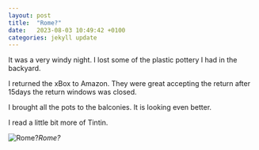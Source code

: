```yaml
---
layout: post
title:  "Rome?"
date:   2023-08-03 10:49:42 +0100
categories: jekyll update
---
```


It was a very windy night. I lost some of the plastic pottery I had in the backyard.  

I returned the xBox to Amazon. They were great accepting the return after 15days the return windows was closed.  

I brought all the pots to the balconies. It is looking even better.  

I read a little bit more of Tintin.


![Rome?](https://lh3.googleusercontent.com/pw/AIL4fc9hvX6mwQ3U4cvFgSxH7IlCBpiBvy3fWVszhwtyiIc-nSYWoqq9ZK8_GsLDmLXwDz50jaIs-Pj_le8KKKkqT87eA0L2t7knIlnXXOQj20WXdrNZgcI=w2400)*Rome?*&nbsp;



[jekyll-docs]: https://jekyllrb.com/docs/home
[jekyll-gh]:   https://github.com/jekyll/jekyll
[jekyll-talk]: https://talk.jekyllrb.com/


